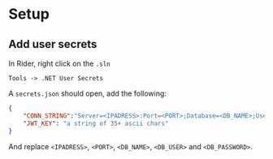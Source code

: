 # Setup

## Add user secrets

In Rider, right click on the `.sln`
```
Tools -> .NET User Secrets
```

A `secrets.json` should open, add the following:
```json
{
    "CONN_STRING":"Server=<IPADRESS>:Port=<PORT>;Database=<DB_NAME>;User=<DB_USER>;Password=<DB_PASSWORD>;",
    "JWT_KEY": "a string of 35+ ascii chars"
}
```
And replace `<IPADRESS>`, `<PORT>`, `<DB_NAME>`, `<DB_USER>` and `<DB_PASSWORD>`.